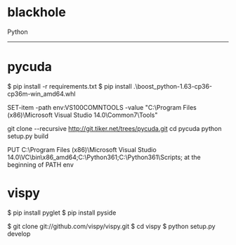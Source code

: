 # blackhole

Python
******

pycuda
======

$ pip install -r requirements.txt
$ pip install .\boost_python-1.63-cp36-cp36m-win_amd64.whl

SET-item -path env:VS100COMNTOOLS -value "C:\Program Files (x86)\Microsoft Visual Studio 14.0\Common7\Tools"

git clone --recursive http://git.tiker.net/trees/pycuda.git
cd pycuda
python setup.py build

PUT C:\Program Files (x86)\Microsoft Visual Studio 14.0\VC\bin\x86_amd64;C:\Python361;C:\Python361\Scripts; at the beginning of PATH env

vispy
=====
$ pip install pyglet
$ pip install pyside

$ git clone git://github.com/vispy/vispy.git
$ cd vispy
$ python setup.py develop
